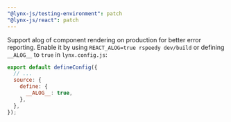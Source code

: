 ```yaml
---
"@lynx-js/testing-environment": patch
"@lynx-js/react": patch
---
```


Support alog of component rendering on production for better error reporting. Enable it by using `REACT_ALOG=true rspeedy dev/build` or defining `__ALOG__` to `true` in `lynx.config.js`:

```js
export default defineConfig({
  // ...
  source: {
    define: {
      __ALOG__: true,
    },
  },
});
```
